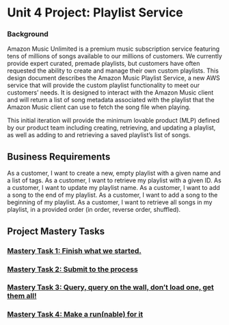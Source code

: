 # Unit 4 Project: Playlist Service

### Background

Amazon Music Unlimited is a premium music subscription service featuring tens of millions of songs 
available to our millions of customers. We currently provide expert curated, premade playlists, but 
customers have often requested the ability to create and manage their own custom playlists.
This design document describes the Amazon Music Playlist Service, a new AWS service that will provide 
the custom playlist functionality to meet our customers’ needs. It is designed to interact with the 
Amazon Music client and will return a list of song metadata associated with the playlist that the 
Amazon Music client can use to fetch the song file when playing.

This initial iteration will provide the minimum lovable product (MLP) defined by our product team 
including creating, retrieving, and updating a playlist, as well as adding to and retrieving a saved 
playlist’s list of songs.


## Business Requirements

As a customer, I want to create a new, empty playlist with a given name and a list of tags.
As a customer, I want to retrieve my playlist with a given ID.
As a customer, I want to update my playlist name.
As a customer, I want to add a song to the end of my playlist.
As a customer, I want to add a song to the beginning of my playlist.
As a customer, I want to retrieve all songs in my playlist, in a provided order (in order, reverse order, shuffled).


## Project Mastery Tasks

### [Mastery Task 1: Finish what we started.](tasks/project-master-tasks/MasteryTask01.md)

### [Mastery Task 2: Submit to the process](tasks/MasteryTask02.md)

### [Mastery Task 3: Query, query on the wall, don’t load one, get them all!](tasks/MasteryTask03.md)

### [Mastery Task 4: Make a run(nable) for it](tasks/MasteryTask04.md)

&nbsp;
